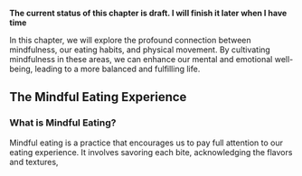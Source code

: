 **The current status of this chapter is draft. I will finish it later when I have time**

In this chapter, we will explore the profound connection between mindfulness, our eating habits, and physical movement. By cultivating mindfulness in these areas, we can enhance our mental and emotional well-being, leading to a more balanced and fulfilling life.

The Mindful Eating Experience
-----------------------------

### What is Mindful Eating?

Mindful eating is a practice that encourages us to pay full attention to our eating experience. It involves savoring each bite, acknowledging the flavors and textures,
